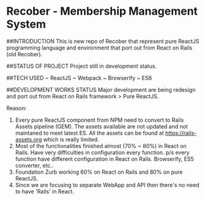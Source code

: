 # Recober - Membership Management System

##INTRODUCTION
This is new repo of Recober that represent pure ReactJS programming language and environment that port out from React on Rails (old Recober).

##STATUS OF PROJECT
Project still in development status.

##TECH USED
~ ReactJS
~ Webpack
~ Browserify
~ ES6

##DEVELOPMENT WORKS STATUS
Major development are being redesign and port out from React on Rails framework > Pure ReactJS.

Reason:
1. Every pure ReactJS component from NPM need to convert to Rails Assets pipeline (GEM). The assets available are not updated and not maintaned to meet latest ES. All the assets can be found at https://rails-assets.org which is really limited.
2. Most of the functionalities finished almost (70% ~ 80%) in React on Rails. Have very difficulties in configuration every function. p/s every function have different configuration in React on Rails. Browserify, ES5 converter, etc..
3. Foundation Zurb working 60% on React on Rails and 80% on pure ReactJS.
4. Since we are focusing to separate WebApp and API then there's no need to have 'Rails' in React.